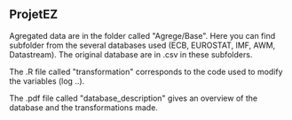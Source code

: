 ## ProjetEZ

Agregated data are in the folder called "Agrege/Base". Here you can find subfolder from the several databases used (ECB, EUROSTAT, IMF, AWM, Datastream). The original database are in .csv in these subfolders. 

The .R file called "transformation" corresponds to the code used to modify the variables (log ..). 

The .pdf file called "database_description" gives an overview of the database and the transformations made. 





